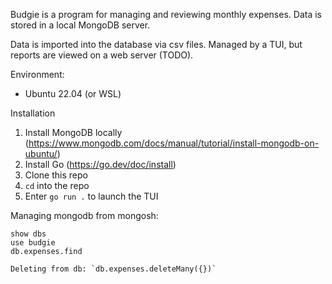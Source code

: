Budgie is a program for managing and reviewing monthly expenses.
Data is stored in a local MongoDB server.

Data is imported into the database via csv files.
Managed by a TUI, but reports are viewed on a web server (TODO).

Environment:
- Ubuntu 22.04 (or WSL)

Installation
1. Install MongoDB locally (https://www.mongodb.com/docs/manual/tutorial/install-mongodb-on-ubuntu/)
2. Install Go (https://go.dev/doc/install)
3. Clone this repo
4. `cd` into the repo
3. Enter `go run .` to launch the TUI

Managing mongodb from mongosh:

```
show dbs
use budgie
db.expenses.find

Deleting from db: `db.expenses.deleteMany({})`